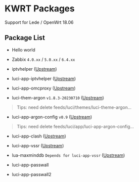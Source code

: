 KWRT Packages
=============

Support for Lede / OpenWrt 18.06

## Package List

- Hello world

- Zabbix `4.0.xx` / `5.0.xx` / `6.4.xx`

- iptvhelper ([Upstream](https://github.com/riverscn/openwrt-iptvhelper))

- luci-app-iptvhelper ([Upstream](https://github.com/riverscn/openwrt-iptvhelper))

- luci-app-omcproxy ([Upstream](https://github.com/riverscn/luci-app-omcproxy))

- luci-them-argon `v1.8.3-20230710` ([Upstream](https://github.com/jerrykuku/luci-theme-argon))

> Tips: need delete feeds/luci/themes/luci-theme-argon...

- luci-app-argon-config `v0.9` ([Upstream](https://github.com/jerrykuku/luci-app-argon-config))

> Tips: need delete feeds/luci/app/luci-app-argon-config...

- luci-app-clash ([Upstream](https://github.com/frainzy1477/luci-app-clash))

- luci-app-vssr ([Upstream](https://github.com/OpenWrt-Actions/luci-app-vssr))

- lua-maxminddb `Depends for luci-app-vssr` ([Upstream](https://github.com/jerrykuku/lua-maxminddb))

- luci-app-passwall

- luci-app-passwall2

